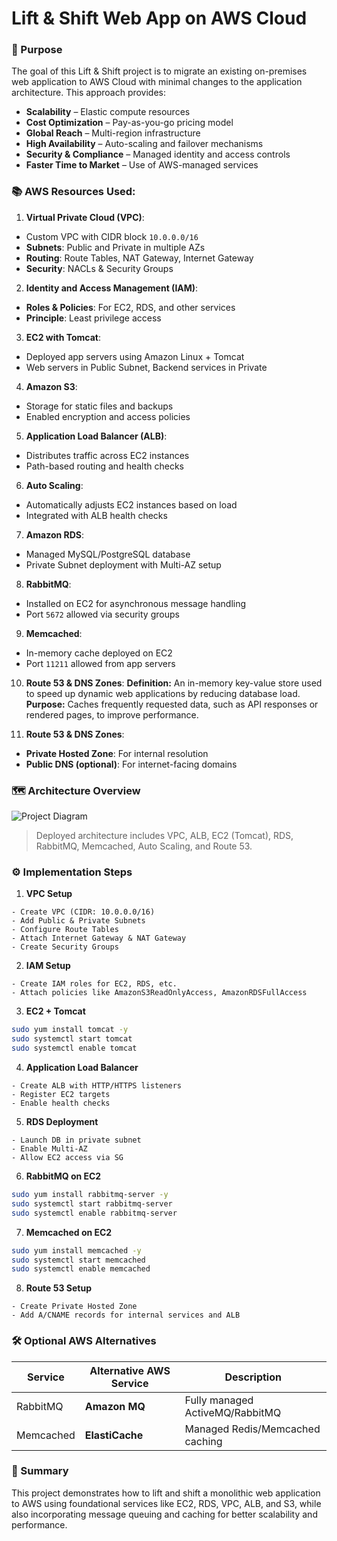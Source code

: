 # Lift & Shift Web App on AWS Cloud

### 🎯 Purpose

The goal of this Lift & Shift project is to migrate an existing on-premises web application to AWS Cloud with minimal changes to the application architecture. This approach provides:
- **Scalability** – Elastic compute resources
- **Cost Optimization** – Pay-as-you-go pricing model
- **Global Reach** – Multi-region infrastructure
- **High Availability** – Auto-scaling and failover mechanisms
- **Security & Compliance** – Managed identity and access controls
- **Faster Time to Market** – Use of AWS-managed services


### 📚 AWS Resources Used:

1. **Virtual Private Cloud (VPC)**:
- Custom VPC with CIDR block `10.0.0.0/16`
- **Subnets**: Public and Private in multiple AZs
- **Routing**: Route Tables, NAT Gateway, Internet Gateway
- **Security**: NACLs & Security Groups

2. **Identity and Access Management (IAM)**:
- **Roles & Policies**: For EC2, RDS, and other services
- **Principle**: Least privilege access

3. **EC2 with Tomcat**:
- Deployed app servers using Amazon Linux + Tomcat
- Web servers in Public Subnet, Backend services in Private

4. **Amazon S3**:
- Storage for static files and backups
- Enabled encryption and access policies

5. **Application Load Balancer (ALB)**:
- Distributes traffic across EC2 instances
- Path-based routing and health checks

6. **Auto Scaling**:
- Automatically adjusts EC2 instances based on load
- Integrated with ALB health checks

7. **Amazon RDS**:
- Managed MySQL/PostgreSQL database
- Private Subnet deployment with Multi-AZ setup

8. **RabbitMQ**:
- Installed on EC2 for asynchronous message handling
- Port `5672` allowed via security groups

9. **Memcached**:
- In-memory cache deployed on EC2
- Port `11211` allowed from app servers

10. **Route 53 & DNS Zones**:
**Definition:** An in-memory key-value store used to speed up dynamic web applications by reducing database load.
**Purpose:** Caches frequently requested data, such as API responses or rendered pages, to improve performance.

11. **Route 53 & DNS Zones**:
- **Private Hosted Zone**: For internal resolution
- **Public DNS (optional)**: For internet-facing domains


### 🗺️ Architecture Overview

![Project Diagram](https://github.com/ahsan598/aws-lift-and-shift-webapp/blob/main/aws-lift-and-shift-webapp.png)

> Deployed architecture includes VPC, ALB, EC2 (Tomcat), RDS, RabbitMQ, Memcached, Auto Scaling, and Route 53.


### ⚙️ Implementation Steps

1. **VPC Setup**
```text
- Create VPC (CIDR: 10.0.0.0/16)
- Add Public & Private Subnets
- Configure Route Tables
- Attach Internet Gateway & NAT Gateway
- Create Security Groups
```

2. **IAM Setup**
```text
- Create IAM roles for EC2, RDS, etc.
- Attach policies like AmazonS3ReadOnlyAccess, AmazonRDSFullAccess
```

3. **EC2 + Tomcat**
```sh
sudo yum install tomcat -y
sudo systemctl start tomcat
sudo systemctl enable tomcat
```

4. **Application Load Balancer**
```text
- Create ALB with HTTP/HTTPS listeners
- Register EC2 targets
- Enable health checks
```

5. **RDS Deployment**
```text
- Launch DB in private subnet
- Enable Multi-AZ
- Allow EC2 access via SG
```

6. **RabbitMQ on EC2**
```sh
sudo yum install rabbitmq-server -y
sudo systemctl start rabbitmq-server
sudo systemctl enable rabbitmq-server
```

7. **Memcached on EC2**
```sh
sudo yum install memcached -y
sudo systemctl start memcached
sudo systemctl enable memcached
```

8. **Route 53 Setup**
```text
- Create Private Hosted Zone
- Add A/CNAME records for internal services and ALB
```


### 🛠️ Optional AWS Alternatives
| Service   | Alternative AWS Service | Description                     |
| --------- | ----------------------- | ------------------------------- |
| RabbitMQ  | **Amazon MQ**           | Fully managed ActiveMQ/RabbitMQ |
| Memcached | **ElastiCache**         | Managed Redis/Memcached caching |



### 📝 Summary

This project demonstrates how to lift and shift a monolithic web application to AWS using foundational services like EC2, RDS, VPC, ALB, and S3, while also incorporating message queuing and caching for better scalability and performance.
